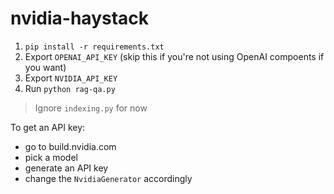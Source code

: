 # nvidia-haystack

1. `pip install -r requirements.txt`
2. Export `OPENAI_API_KEY` (skip this if you're not using OpenAI compoents if you want)
3. Export `NVIDIA_API_KEY`
4. Run `python rag-qa.py`

> Ignore `indexing.py` for now

To get an API key:
- go to build.nvidia.com
- pick a model
- generate an API key
- change the `NvidiaGenerator` accordingly